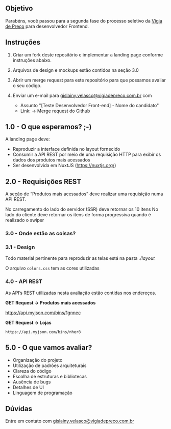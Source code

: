 
## Objetivo

Parabéns, você passou para a segunda fase do processo seletivo da [Vigia de Preço](http://vigiadepreco.com.br/) para desenvolvedor
Frontend.

## Instruções

1. Criar um fork deste repositório e implementar a landing page conforme instruções abaixo. 
2. Arquivos de design e mockups estão contidos na seção 3.0
2. Abrir um merge request para este repositório para que possamos avaliar o seu código. 
3. Enviar um e-mail para <gislainy.velasco@vigiadepreco.com.br> com

	* Assunto "[Teste Desenvolvedor Front-end] - Nome do candidato"
	* Link: -> Merge request do Github

## 1.0 - O que esperamos?  ;-)
	
A landing page deve:

- Reproduzir a interface definida no layout fornecido
- Consumir a API REST por meio de uma requisição HTTP para exibir os dados dos produtos mais acessados
- Ser desenvolvida em NuxtJS (https://nuxtjs.org/) 


## 2.0 - Requisições  REST 

A seção de “Produtos mais acessados” deve realizar uma requisição numa API REST. 

No carregamento do lado do servidor (SSR) deve retornar os 10 itens
No lado do cliente deve retornar os itens de forma progressiva quando é realizado o swiper 

### 3.0 - Onde estão as coisas? 

### 3.1 - Design 

Todo material pertinente para reproduzir as telas está na pasta *./layout*

O arquivo `colors.css` tem as cores utilizadas




### 4.0 - API REST

As API’s REST utilizadas nesta avaliação estão contidas nos endereços. 

**GET Request -> Produtos mais acessados**

https://api.myjson.com/bins/1gnnec

**GET Request -> Lojas**

	https://api.myjson.com/bins/nher8



## 5.0 - O que vamos avaliar?

* Organização do projeto
* Utilização de padrões arquiteturais
* Clareza do código
* Escolha de estruturas e bibliotecas
* Ausência de bugs
* Detalhes de UI
* Linguagem de programação



## Dúvidas

Entre em contato com <gislainy.velasco@vigiadepreco.com.br>
